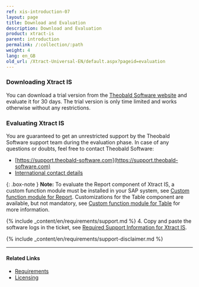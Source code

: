 ```yaml
---
ref: xis-introduction-07
layout: page
title: Download and Evaluation
description: Download and Evaluation
product: xtract-is
parent: introduction
permalink: /:collection/:path
weight: 4
lang: en_GB
old_url: /Xtract-Universal-EN/default.aspx?pageid=evaluation
---
```


### Downloading Xtract IS

You can download a trial version from the [Theobald Software website](https://theobald-software.com/en/download-trial/) and evaluate it for 30 days.
The trial version is only time limited and works otherwise without any restrictions.

### Evaluating Xtract IS
You are guaranteed to get an unrestricted support by the Theobald Software support team during the evaluation phase.
In case of any questions or doubts, feel free to contact Theobald Software: <br>
- [https://support.theobald-software.com](https://support.theobald-software.com)
- [International contact details](https://theobald-software.com/en/contact/)

{: .box-note }
**Note:** To evaluate the Report component of Xtract IS, a custom function module must be installed in your SAP system, see [Custom function module for Report](../sap-customizing/install-report-custom-function-module). 
Customizations for the Table component are available, but not mandatory, see [Custom function module for Table](../sap-customizing/custom-function-module-for-table-extraction) for more information.

<!---
### Support
-->
{% include _content/en/requirements/support.md %}
4. Copy and paste the software logs in the ticket, see [Required Support Information for Xtract IS](https://support.theobald-software.com/helpdesk/KB/View/14458-required-support-information-for-xtract-is).

{% include _content/en/requirements/support-disclaimer.md %}

****
#### Related Links
- [Requirements](./requirements)
- [Licensing](./installing-the-license)